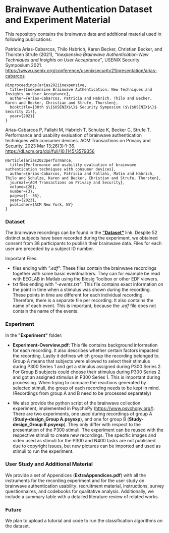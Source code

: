 # Brainwave Authentication Dataset and Experiment Material
This repository contains the brainwave data and additional material used in following publications: 

Patricia Arias-Cabarcos, Thilo Habrich, Karen Becker, Christian Becker, and Thorsten Strufe (2021), _“Inexpensive Brainwave Authentication:
New Techniques and Insights on User Acceptance”_, USENIX Security Symposium 2021.
https://www.usenix.org/conference/usenixsecurity21/presentation/arias-cabarcos
```
@inproceedings{arias2021inexpensive,
  title={Inexpensive Brainwave Authentication: New Techniques and Insights on User Acceptance},
  author={Arias-Cabarcos, Patricia and Habrich, Thilo and Becker, Karen and Becker, Christian and Strufe, Thorsten},
  booktitle={30th $\{$USENIX$\}$ Security Symposium ($\{$USENIX$\}$ Security 21)},
  year={2021}
}
```

Arias-Cabarcos P, Fallahi M, Habrich T, Schulze K, Becker C, Strufe T. Performance and usability evaluation of brainwave authentication techniques with consumer devices. ACM Transactions on Privacy and Security. 2023 Mar 13;26(3):1-36.
https://dl.acm.org/doi/full/10.1145/3579356
```
@article{arias2023performance,
  title={Performance and usability evaluation of brainwave authentication techniques with consumer devices},
  author={Arias-Cabarcos, Patricia and Fallahi, Matin and Habrich, Thilo and Schulze, Karen and Becker, Christian and Strufe, Thorsten},
  journal={ACM Transactions on Privacy and Security},
  volume={26},
  number={3},
  pages={1--36},
  year={2023},
  publisher={ACM New York, NY}
}
```

### Dataset
The brainwave recordings can be found in the [**"Dataset"**](https://i62nextcloud.tm.kit.edu/index.php/s/YTkcB86dLA6G3wE) link. Despite 52 distinct subjects have been recorded during the experiment, we obtained consent from 38 participants to publish their brainwave data. Files for each user are preceded by a subject ID number.

Important Files: 
- files ending with *".edf"*: These files contain the brainwave recordings together with some basic eventmarkers. They can for example be read with EEGLAB in Matlab using the Biosig Toolbox or other EDF viewers.
-  txt files ending with *"-events.txt"*: This file contains exact information on the point in time when a stimulus was shown during the recording. These points in time are different for each individual recording. Therefore, there is a separate file per recording. It also contains the name of each event. This is important, because the *.edf* file does not contain the name of the events.

### Experiment 
In the **"Experiment"** folder:

- __Experiment-Overview.pdf__: This file contains background information for each recording. It also describes whether certain factors impacted the recording. Lastly it defines which group the recording belonged to. Group A means that subjects were allowed to select their stimulus during P300 Series 1 and get a stimulus assigned during P300 Series 2. For Group B subjects could choose their stimulus during P300 Series 2 and got an assigned stimulus in P300 Series 1. This is important during processing. When trying to compare the reactions generated by selected stimuli, the group of each recording needs to be kept in mind. (Recordings from group A and B need to be processed separately) 

      
- We also provide the python script of the brainwave collection experiment, implemented in PsychoPy (https://www.psychopy.org/). There are two experiments, one used during recordings of group A (**Study-design_Group A.psyexp**), and one for group B (**Study-design_Group B.psyexp**). They only differ with respect to the presentation of the P300 stimuli. The experiment can be reused with the respective stimuli to create new recordings. The specific images and video used as stimuli for the P300 and N400 tasks are not published due to copyright issues, but new pictures can be imported and used as stimuli to run the experiment.


### User Study and Additional Material  
We provide a set of Appendices (**ExtraAppendices.pdf**) with all the instruments for the recording experiment and for the user study on brainwave authentication usability: recruitment material, instructions, survey questionnaires, and codebooks for qualitative analysis. Additionally, we include a summary table with a detailed literature review of related works.

### Future
We plan to upload a tutorial and code to run the classification algorithms on the dataset.


